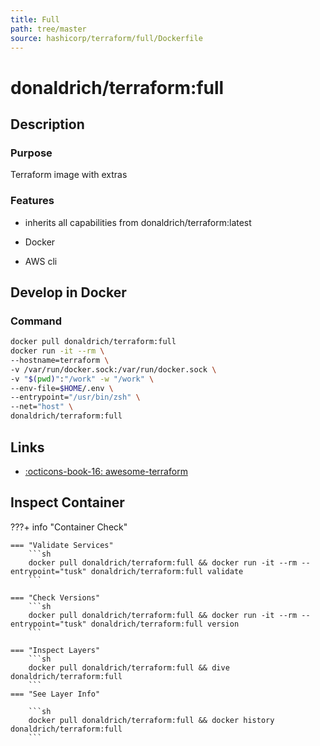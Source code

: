 ```yaml
---
title: Full
path: tree/master
source: hashicorp/terraform/full/Dockerfile
---
```


# donaldrich/terraform:full

## Description

### Purpose

Terraform image with extras

### Features

* inherits all capabilities from donaldrich/terraform:latest

* Docker

* AWS cli

## Develop in Docker

### Command

```sh
docker pull donaldrich/terraform:full
docker run -it --rm \
--hostname=terraform \
-v /var/run/docker.sock:/var/run/docker.sock \
-v "$(pwd)":"/work" -w "/work" \
--env-file=$HOME/.env \
--entrypoint="/usr/bin/zsh" \
--net="host" \
donaldrich/terraform:full
```
## Links

* [:octicons-book-16: awesome-terraform](https://github.com/shuaibiyy/awesome-terraform)

## Inspect Container

???+ info "Container Check"

    === "Validate Services"
        ```sh
        docker pull donaldrich/terraform:full && docker run -it --rm --entrypoint="tusk" donaldrich/terraform:full validate
        ```

    === "Check Versions"
        ```sh
        docker pull donaldrich/terraform:full && docker run -it --rm --entrypoint="tusk" donaldrich/terraform:full version
        ```

    === "Inspect Layers"
        ```sh
        docker pull donaldrich/terraform:full && dive donaldrich/terraform:full
        ```
    === "See Layer Info"

        ```sh
        docker pull donaldrich/terraform:full && docker history donaldrich/terraform:full
        ```